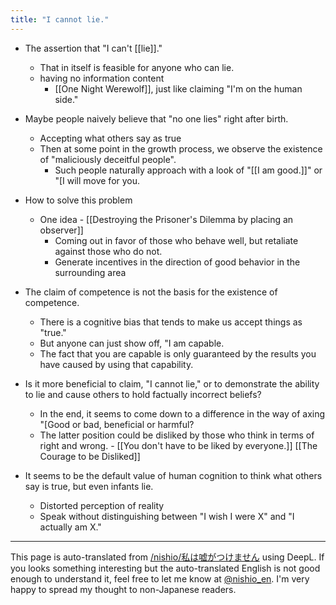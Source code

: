 ```yaml
---
title: "I cannot lie."
---
```


- The assertion that "I can't [[lie]]."
    - That in itself is feasible for anyone who can lie.
    - having no information content
        - [[One Night Werewolf]], just like claiming "I'm on the human side."
- Maybe people naively believe that "no one lies" right after birth.
    - Accepting what others say as true
    - Then at some point in the growth process, we observe the existence of "maliciously deceitful people".
        - Such people naturally approach with a look of "[[I am good.]]" or "[I will move for you.
- How to solve this problem
    - One idea
            - [[Destroying the Prisoner's Dilemma by placing an observer]]
        - Coming out in favor of those who behave well, but retaliate against those who do not.
        - Generate incentives in the direction of good behavior in the surrounding area
- The claim of competence is not the basis for the existence of competence.
    - There is a cognitive bias that tends to make us accept things as "true."
    - But anyone can just show off, "I am capable.
    - The fact that you are capable is only guaranteed by the results you have caused by using that capability.
- Is it more beneficial to claim, "I cannot lie," or to demonstrate the ability to lie and cause others to hold factually incorrect beliefs?
    - In the end, it seems to come down to a difference in the way of axing "[Good or bad, beneficial or harmful?
    - The latter position could be disliked by those who think in terms of right and wrong.
            - [[You don't have to be liked by everyone.]]   [[The Courage to be Disliked]]


- It seems to be the default value of human cognition to think what others say is true, but even infants lie.
    - Distorted perception of reality
    - Speak without distinguishing between "I wish I were X" and "I actually am X."

---
This page is auto-translated from [/nishio/私は嘘がつけません](https://scrapbox.io/nishio/私は嘘がつけません) using DeepL. If you looks something interesting but the auto-translated English is not good enough to understand it, feel free to let me know at [@nishio_en](https://twitter.com/nishio_en). I'm very happy to spread my thought to non-Japanese readers.